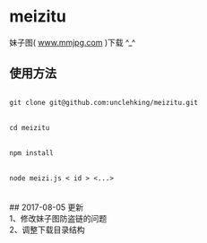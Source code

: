 # meizitu
妹子图( www.mmjpg.com )下载 ^_^

## 使用方法

<code>
git clone git@github.com:unclehking/meizitu.git  
</code>
<br />
<code>
cd meizitu  
</code>
<br />
<code>
npm install  
</code>
<br />
<code>
node meizi.js < id > <...>
</code>
<br />

<br />
## 2017-08-05 更新 <br />
1、修改妹子图防盗链的问题 <br />
2、调整下载目录结构 <br />

